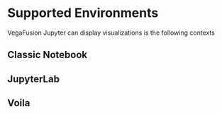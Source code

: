 # Supported Environments
VegaFusion Jupyter can display visualizations is the following contexts

## Classic Notebook
## JupyterLab
## Voila

